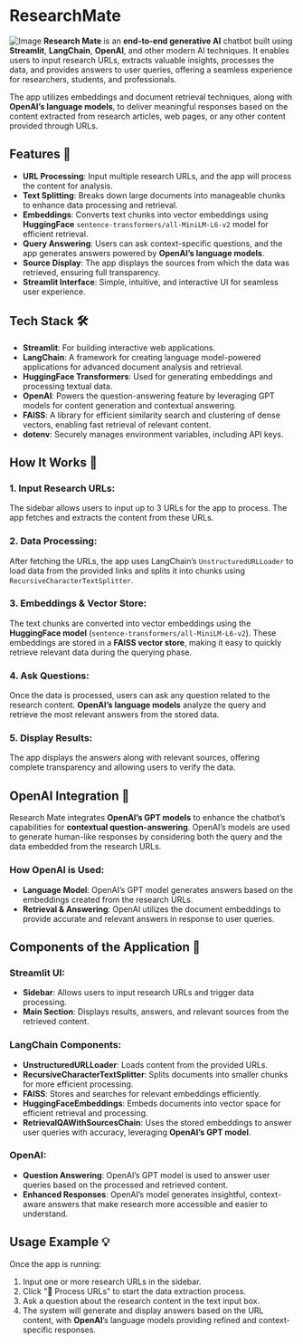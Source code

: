 # ResearchMate
 ![Image](https://github.com/user-attachments/assets/2bf856d0-5b44-4602-abf1-70a716c953dc)
**Research Mate** is an **end-to-end generative AI** chatbot built using **Streamlit**, **LangChain**, **OpenAI**, and other modern AI techniques. It enables users to input research URLs, extracts valuable insights, processes the data, and provides answers to user queries, offering a seamless experience for researchers, students, and professionals.

The app utilizes embeddings and document retrieval techniques, along with **OpenAI’s language models**, to deliver meaningful responses based on the content extracted from research articles, web pages, or any other content provided through URLs.

## **Features** 🎉

- **URL Processing**: Input multiple research URLs, and the app will process the content for analysis.
- **Text Splitting**: Breaks down large documents into manageable chunks to enhance data processing and retrieval.
- **Embeddings**: Converts text chunks into vector embeddings using **HuggingFace** `sentence-transformers/all-MiniLM-L6-v2` model for efficient retrieval.
- **Query Answering**: Users can ask context-specific questions, and the app generates answers powered by **OpenAI’s language models**.
- **Source Display**: The app displays the sources from which the data was retrieved, ensuring full transparency.
- **Streamlit Interface**: Simple, intuitive, and interactive UI for seamless user experience.

## **Tech Stack** 🛠️

- **Streamlit**: For building interactive web applications.
- **LangChain**: A framework for creating language model-powered applications for advanced document analysis and retrieval.
- **HuggingFace Transformers**: Used for generating embeddings and processing textual data.
- **OpenAI**: Powers the question-answering feature by leveraging GPT models for content generation and contextual answering.
- **FAISS**: A library for efficient similarity search and clustering of dense vectors, enabling fast retrieval of relevant content.
- **dotenv**: Securely manages environment variables, including API keys.

## **How It Works** 🧠

### 1. **Input Research URLs**:
   The sidebar allows users to input up to 3 URLs for the app to process. The app fetches and extracts the content from these URLs.

### 2. **Data Processing**:
   After fetching the URLs, the app uses LangChain’s `UnstructuredURLLoader` to load data from the provided links and splits it into chunks using `RecursiveCharacterTextSplitter`.

### 3. **Embeddings & Vector Store**:
   The text chunks are converted into vector embeddings using the **HuggingFace model** (`sentence-transformers/all-MiniLM-L6-v2`). These embeddings are stored in a **FAISS vector store**, making it easy to quickly retrieve relevant data during the querying phase.

### 4. **Ask Questions**:
   Once the data is processed, users can ask any question related to the research content. **OpenAI’s language models** analyze the query and retrieve the most relevant answers from the stored data.

### 5. **Display Results**:
   The app displays the answers along with relevant sources, offering complete transparency and allowing users to verify the data.

## **OpenAI Integration** 🤖

Research Mate integrates **OpenAI’s GPT models** to enhance the chatbot’s capabilities for **contextual question-answering**. OpenAI’s models are used to generate human-like responses by considering both the query and the data embedded from the research URLs.

### **How OpenAI is Used**:
- **Language Model**: OpenAI’s GPT model generates answers based on the embeddings created from the research URLs.
- **Retrieval & Answering**: OpenAI utilizes the document embeddings to provide accurate and relevant answers in response to user queries.

## **Components of the Application** 🧩

### **Streamlit UI**:
   - **Sidebar**: Allows users to input research URLs and trigger data processing.
   - **Main Section**: Displays results, answers, and relevant sources from the retrieved content.

### **LangChain Components**:
   - **UnstructuredURLLoader**: Loads content from the provided URLs.
   - **RecursiveCharacterTextSplitter**: Splits documents into smaller chunks for more efficient processing.
   - **FAISS**: Stores and searches for relevant embeddings efficiently.
   - **HuggingFaceEmbeddings**: Embeds documents into vector space for efficient retrieval and processing.
   - **RetrievalQAWithSourcesChain**: Uses the stored embeddings to answer user queries with accuracy, leveraging **OpenAI’s GPT model**.

### **OpenAI**:
   - **Question Answering**: OpenAI’s GPT model is used to answer user queries based on the processed and retrieved content.
   - **Enhanced Responses**: OpenAI’s model generates insightful, context-aware answers that make research more accessible and easier to understand.

## **Usage Example** 💡

Once the app is running:

1. Input one or more research URLs in the sidebar.
2. Click "🚀 Process URLs" to start the data extraction process.
3. Ask a question about the research content in the text input box.
4. The system will generate and display answers based on the URL content, with **OpenAI**’s language models providing refined and context-specific responses.




